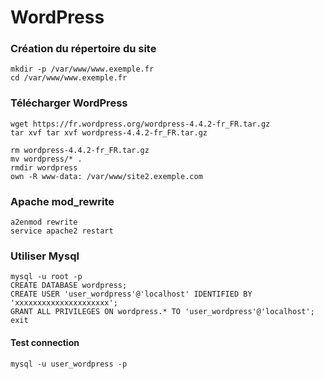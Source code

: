 # WordPress

### Création du répertoire du site

	mkdir -p /var/www/www.exemple.fr
	cd /var/www/www.exemple.fr

### Télécharger WordPress

	wget https://fr.wordpress.org/wordpress-4.4.2-fr_FR.tar.gz
	tar xvf tar xvf wordpress-4.4.2-fr_FR.tar.gz

	rm wordpress-4.4.2-fr_FR.tar.gz
	mv wordpress/* .
	rmdir wordpress
	own -R www-data: /var/www/site2.exemple.com



### Apache mod_rewrite
	a2enmod rewrite
	service apache2 restart


### Utiliser Mysql
	mysql -u root -p
	CREATE DATABASE wordpress;
	CREATE USER 'user_wordpress'@'localhost' IDENTIFIED BY 'xxxxxxxxxxxxxxxxxxxxx';
	GRANT ALL PRIVILEGES ON wordpress.* TO 'user_wordpress'@'localhost';
	exit

#### Test connection
	mysql -u user_wordpress -p
